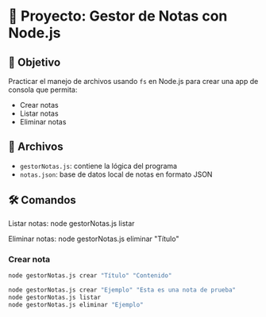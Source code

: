 # 📘 Proyecto: Gestor de Notas con Node.js

## 🎯 Objetivo
Practicar el manejo de archivos usando `fs` en Node.js para crear una app de consola que permita:
- Crear notas
- Listar notas
- Eliminar notas

## 📂 Archivos
- `gestorNotas.js`: contiene la lógica del programa
- `notas.json`: base de datos local de notas en formato JSON

## 🛠️ Comandos
Listar notas:
node gestorNotas.js listar

Eliminar notas: 
node gestorNotas.js eliminar "Título"


### Crear nota
```bash
node gestorNotas.js crear "Título" "Contenido"

node gestorNotas.js crear "Ejemplo" "Esta es una nota de prueba"
node gestorNotas.js listar
node gestorNotas.js eliminar "Ejemplo"




















